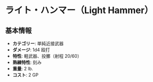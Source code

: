 # ライト・ハンマー（Light Hammer）

## 基本情報
- **カテゴリー**: 単純近接武器
- **ダメージ**: 1d4 殴打
- **特性**: 軽武器、投擲（射程 20/60）
- **熟練特性**: 刻み
- **重量**: 2 lb.
- **コスト**: 2 GP
